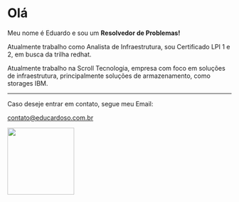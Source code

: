# Olá

Meu nome é Eduardo e sou um **Resolvedor de Problemas!**

Atualmente trabalho como Analista de Infraestrutura, sou Certificado LPI 1 e 2, em busca da trilha redhat.

Atualmente trabalho na Scroll Tecnologia, empresa com foco em soluções de infraestrutura, principalmente soluções de armazenamento, como storages IBM.

---

Caso deseje entrar em contato, segue meu Email:

contato@educardoso.com.br

<img src='/img/edu.png'  width="150" height="150"></img>  
